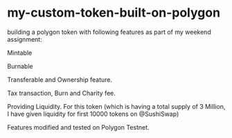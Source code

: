 # my-custom-token-built-on-polygon

building a polygon token with following features as part of my weekend assignment: 

Mintable

Burnable 

Transferable and Ownership feature.

Tax transaction, Burn and Charity fee.

Providing Liquidity. For this token (which is having a total supply of 3 Million, I have given liquidity for first 10000 tokens on @SushiSwap)

Features modified and tested on Polygon Testnet.

